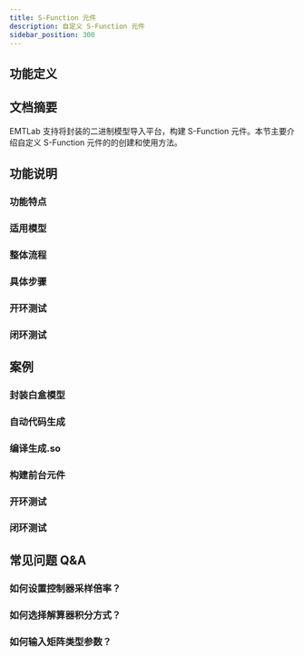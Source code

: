 ```yaml
---
title: S-Function 元件
description: 自定义 S-Function 元件
sidebar_position: 300
---
```


## 功能定义


## 文档摘要
EMTLab 支持将封装的二进制模型导入平台，构建 S-Function 元件。本节主要介绍自定义 S-Function 元件的的创建和使用方法。


## 功能说明
### 功能特点
### 适用模型
### 整体流程
### 具体步骤
### 开环测试
### 闭环测试

## 案例
### 封装白盒模型
### 自动代码生成
### 编译生成.so
### 构建前台元件
### 开环测试
### 闭环测试


## 常见问题 Q&A
### 如何设置控制器采样倍率？
### 如何选择解算器积分方式？
### 如何输入矩阵类型参数？
